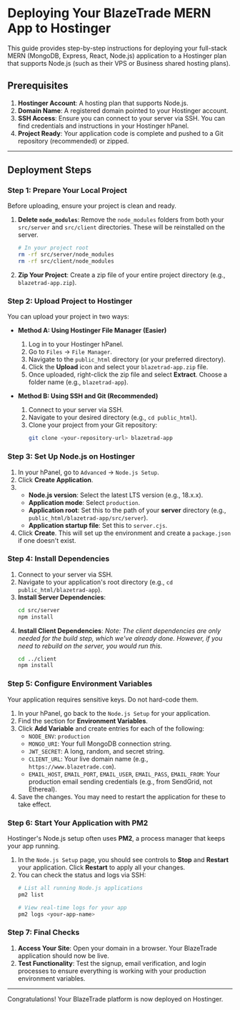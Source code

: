 # Deploying Your BlazeTrade MERN App to Hostinger

This guide provides step-by-step instructions for deploying your full-stack MERN (MongoDB, Express, React, Node.js) application to a Hostinger plan that supports Node.js (such as their VPS or Business shared hosting plans).

## Prerequisites

1.  **Hostinger Account**: A hosting plan that supports Node.js.
2.  **Domain Name**: A registered domain pointed to your Hostinger account.
3.  **SSH Access**: Ensure you can connect to your server via SSH. You can find credentials and instructions in your Hostinger hPanel.
4.  **Project Ready**: Your application code is complete and pushed to a Git repository (recommended) or zipped.

---

## Deployment Steps

### Step 1: Prepare Your Local Project

Before uploading, ensure your project is clean and ready.

1.  **Delete `node_modules`**: Remove the `node_modules` folders from both your `src/server` and `src/client` directories. These will be reinstalled on the server.
    ```bash
    # In your project root
    rm -rf src/server/node_modules
    rm -rf src/client/node_modules
    ```
2.  **Zip Your Project**: Create a zip file of your entire project directory (e.g., `blazetrad-app.zip`).

### Step 2: Upload Project to Hostinger

You can upload your project in two ways:

*   **Method A: Using Hostinger File Manager (Easier)**
    1.  Log in to your Hostinger hPanel.
    2.  Go to `Files` -> `File Manager`.
    3.  Navigate to the `public_html` directory (or your preferred directory).
    4.  Click the **Upload** icon and select your `blazetrad-app.zip` file.
    5.  Once uploaded, right-click the zip file and select **Extract**. Choose a folder name (e.g., `blazetrad-app`).

*   **Method B: Using SSH and Git (Recommended)**
    1.  Connect to your server via SSH.
    2.  Navigate to your desired directory (e.g., `cd public_html`).
    3.  Clone your project from your Git repository:
        ```bash
        git clone <your-repository-url> blazetrad-app
        ```

### Step 3: Set Up Node.js on Hostinger

1.  In your hPanel, go to `Advanced` -> `Node.js Setup`.
2.  Click **Create Application**.
3.  - **Node.js version**: Select the latest LTS version (e.g., 18.x.x).
    - **Application mode**: Select `production`.
    - **Application root**: Set this to the path of your **server** directory (e.g., `public_html/blazetrad-app/src/server`).
    - **Application startup file**: Set this to `server.cjs`.
4.  Click **Create**. This will set up the environment and create a `package.json` if one doesn't exist.

### Step 4: Install Dependencies

1.  Connect to your server via SSH.
2.  Navigate to your application's root directory (e.g., `cd public_html/blazetrad-app`).
3.  **Install Server Dependencies**:
    ```bash
    cd src/server
    npm install
    ```
4.  **Install Client Dependencies**:
    *Note: The client dependencies are only needed for the build step, which we've already done. However, if you need to rebuild on the server, you would run this.*
    ```bash
    cd ../client
    npm install
    ```

### Step 5: Configure Environment Variables

Your application requires sensitive keys. Do not hard-code them.

1.  In your hPanel, go back to the `Node.js Setup` for your application.
2.  Find the section for **Environment Variables**.
3.  Click **Add Variable** and create entries for each of the following:
    *   `NODE_ENV`: `production`
    *   `MONGO_URI`: Your full MongoDB connection string.
    *   `JWT_SECRET`: A long, random, and secret string.
    *   `CLIENT_URL`: Your live domain name (e.g., `https://www.blazetrade.com`).
    *   `EMAIL_HOST`, `EMAIL_PORT`, `EMAIL_USER`, `EMAIL_PASS`, `EMAIL_FROM`: Your production email sending credentials (e.g., from SendGrid, not Ethereal).
4.  Save the changes. You may need to restart the application for these to take effect.

### Step 6: Start Your Application with PM2

Hostinger's Node.js setup often uses **PM2**, a process manager that keeps your app running.

1.  In the `Node.js Setup` page, you should see controls to **Stop** and **Restart** your application. Click **Restart** to apply all your changes.
2.  You can check the status and logs via SSH:
    ```bash
    # List all running Node.js applications
    pm2 list

    # View real-time logs for your app
    pm2 logs <your-app-name>
    ```

### Step 7: Final Checks

1.  **Access Your Site**: Open your domain in a browser. Your BlazeTrade application should now be live.
2.  **Test Functionality**: Test the signup, email verification, and login processes to ensure everything is working with your production environment variables.

---

Congratulations! Your BlazeTrade platform is now deployed on Hostinger.
